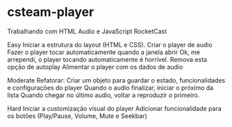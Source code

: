 # csteam-player

Trabalhando com HTML Audio e JavaScript
RocketCast

Easy
    Iniciar a estrutura do layout (HTML e CSS).
    Criar o player de audio
    Fazer o player tocar automaticamente quando a janela abrir
    Ok, me arrependi, o player tocando automaticamente é horrível. Remova esta opção de autoplay
    Alimentar o player com os dados de audio

Moderate
    Refatorar: Criar um objeto para guardar o estado, funcionalidades e configurações do player
    Quando o audio finalizar, iniciar o próximo da lista
    Quando chegar no último audio, voltar a reproduzir o primeiro.

Hard
    Iniciar a customização visual do player
    Adicionar funcionalidade para os botões (Play/Pause, Volume, Mute e Seekbar)